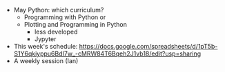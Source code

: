- May Python:  which curriculum?  
  - Programming with Python 
or
  - Plotting and Programming in Python
    - less developed
    - Jypyter
- This week's schedule: https://docs.google.com/spreadsheets/d/1pT5b-S1Y6qkiyppu6BdI7w_-cMRW84T6Bqeh2J1vb18/edit?usp=sharing
- A weekly session (Ian)
